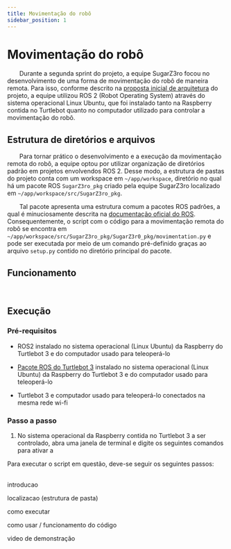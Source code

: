 ```yaml
---
title: Movimentação do robô
sidebar_position: 1
---
```


# Movimentação do robô

&emsp;&emsp;Durante a segunda sprint do projeto, a equipe SugarZ3ro focou no desenvolvimento de uma forma de movimentação do robô de maneira remota. Para isso, conforme descrito na [proposta inicial de arquitetura](../../sprint-1/arquitetura/arquitetura.md) do projeto, a equipe utilizou ROS 2 (Robot Operating System) através do sistema operacional Linux Ubuntu, que foi instalado tanto na Raspberry contida no Turtlebot quanto no computador utilizado para controlar a movimentação do robô.

## Estrutura de diretórios e arquivos

&emsp;&emsp;Para tornar prático o desenvolvimento e a execução da movimentação remota do robô, a equipe optou por utilizar organização de diretórios padrão em projetos envolvendos ROS 2. Desse modo, a estrutura de pastas do projeto conta com um workspace em ```~/app/workspace```, diretório no qual há um pacote ROS ```SugarZ3ro_pkg``` criado pela equipe SugarZ3ro localizado em ```~/app/workspace/src/SugarZ3ro_pkg```.

&emsp;&emsp;Tal pacote apresenta uma estrutura comum a pacotes ROS padrões, a qual é minuciosamente descrita na [documentação oficial do ROS](https://docs.ros.org/en/dashing/Tutorials/Creating-Your-First-ROS2-Package.html). Consequentemente, o script com o código para a movimentação remota do robô se encontra em ```~/app/workspace/src/SugarZ3ro_pkg/SugarZ3r0_pkg/movimentation.py``` e pode ser executada por meio de um comando pré-definido graças ao arquivo ```setup.py``` contido no diretório principal do pacote. 

## Funcionamento

&emsp;&emsp;

## Execução

### Pré-requisitos

- ROS2 instalado no sistema operacional (Linux Ubuntu) da Raspberry do Turtlebot 3 e do computador usado para teleoperá-lo

- [Pacote ROS do Turtlebot 3](https://github.com/ROBOTIS-GIT/turtlebot3/tree/master) instalado no sistema operacional (Linux Ubuntu) da Raspberry do Turtlebot 3 e do computador usado para teleoperá-lo

- Turtlebot 3 e computador usado para teleoperá-lo conectados na mesma rede wi-fi

### Passo a passo

1. No sistema operacional da Raspberry contida no Turtlebot 3 a ser controlado, abra uma janela de terminal e digite os seguintes comandos para ativar a  

Para executar o script em questão, deve-se seguir os seguintes passos:
&emsp;&emsp;

introducao

localizacao (estrutura de pasta)

como executar

como usar / funcionamento do código

video de demonstração